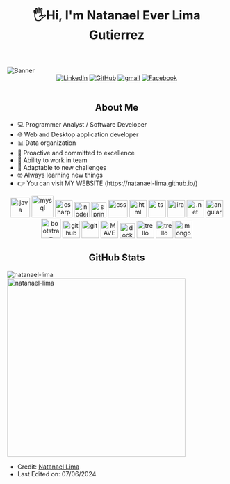 <body>
    <header>
         <div align="center"><h1 align="center"> 🖐Hi, I'm Natanael Ever Lima Gutierrez</h1></div>
    </header>
    <img src="https://i.postimg.cc/9FBXqjzT/banner-github-2.png" alt="Banner" class="banner">
    <div align=center>
        <a href="https://www.linkedin.com/in/natanael-ever-lima-gutierrez-9bb695259/"><img src="https://img.shields.io/badge/Linkedin-0077b5?style=flat&logo=linkedin" alt="LinkedIn" /></a>
        <a href="https://github.com/natanael-lima"><img src="https://img.shields.io/badge/GitHub-214A57?style=flat&logo=github&logoColor=white" alt="GitHub" /></a>
        <a href="lima73777@gmail.com"><img src="https://img.shields.io/badge/Gmail-C52943?style=flat&logo=gmail&logoColor=white" alt="gmail" /></a>
        <a href="https://www.facebook.com/natanael1999/"><img src="https://img.shields.io/badge/Facebook-1b155d?style=flat&logo=facebook&logoColor=white" alt="Facebook" /></a>
    </div>
    <div align=left>
        <br>
   <h2 align="center">About Me</h2>
               <ul>
                   <li>💻 Programmer Analyst / Software Developer</li>
                   <li>🌐 Web and Desktop application developer</li>
                   <li>📊 Data organization</li>
                   <li>🚀 Proactive and committed to excellence</li>
                   <li>🤝 Ability to work in team</li>
                   <li>🔧 Adaptable to new challenges</li>
                   <li>🤓 Always learning new things</li>
                   <li>👉 You can visit MY WEBSITE (https://natanael-lima.github.io/) </li>
               </ul>
            <p align="center">
            <img src="https://cdn.jsdelivr.net/gh/devicons/devicon@latest/icons/java/java-original.svg" alt="java" width="45" height="45"/> 
            <img src="https://www.svgrepo.com/show/303251/mysql-logo.svg" alt="mysql" width="50" height="50"/> 
            <img src="https://www.svgrepo.com/show/452184/csharp.svg" alt="csharp" width="40" height="40"/>
            <img src="https://cdn.jsdelivr.net/gh/devicons/devicon@latest/icons/nodejs/nodejs-original.svg" alt="nodejs" width="35" height="35"/>
            <img src="https://cdn.jsdelivr.net/gh/devicons/devicon@latest/icons/spring/spring-original.svg" alt="spring" width="35" height="35"/>
            <img src="https://cdn.jsdelivr.net/gh/devicons/devicon@latest/icons/css3/css3-original.svg" alt="css" width="45" height="40"/> 
            <img src="https://cdn.jsdelivr.net/gh/devicons/devicon@latest/icons/html5/html5-original.svg" alt="html" width="40" height="40"/>
            <img src="https://cdn.jsdelivr.net/gh/devicons/devicon@latest/icons/typescript/typescript-original.svg" alt="ts" width="40" height="40"/> 
            <img src="https://cdn.jsdelivr.net/gh/devicons/devicon@latest/icons/jira/jira-original.svg" alt="jira" width="40" height="40"/> 
            <img src="https://logosandtypes.com/wp-content/uploads/2020/07/microsoft-net.svg" alt=".net" width="40" height="40"/> 
            <img src="https://www.svgrepo.com/show/452156/angular.svg" alt="angular" width="40" height="40"/>
            <img src="https://upload.wikimedia.org/wikipedia/commons/thumb/b/b2/Bootstrap_logo.svg/512px-Bootstrap_logo.svg.png?20210507000024" alt="bootstrap" width="45" height="45"/> 
            <img src="https://cdn.jsdelivr.net/gh/devicons/devicon@latest/icons/github/github-original.svg" alt="github" width="40" height="40"/> 
            <img src="https://cdn.jsdelivr.net/gh/devicons/devicon@latest/icons/git/git-original.svg" alt="git" width="40" height="40"/> 
            <img src="https://www.svgrepo.com/show/373829/maven.svg" alt="MAVEN" width="40" height="40"/>
            <img src="https://www.svgrepo.com/show/452192/docker.svg" alt="docker" width="35" height="35"/> 
            <img src="https://cdn.jsdelivr.net/gh/devicons/devicon@latest/icons/trello/trello-plain.svg" alt="trello" width="40" height="40"/>
            <img src="https://upload.wikimedia.org/wikipedia/commons/thumb/7/7d/Microsoft_.NET_logo.svg/456px-Microsoft_.NET_logo.svg.png" alt="trello" width="40" height="40"/>
            <img src="https://www.svgrepo.com/show/373845/mongo.svg" alt="mongodb" width="40" height="40"/> 
            </p>
 <h2 align="center">GitHub Stats</h2>
    <p>
    <img align="left" src="https://github-readme-stats.vercel.app/api/top-langs?username=natanael-lima&show_icons=true&locale=en&layout=compact" alt="natanael-lima" />
    </p>
    <p>&nbsp;
    <img align="center" src="https://github-readme-stats.vercel.app/api?username=natanael-lima&show_icons=true&locale=en" alt="natanael-lima" width="410" />
    </p>
</body>

* Credit: [Natanael Lima](https://github.com/natanael-lima)
* Last Edited on: 07/06/2024
